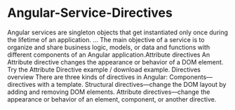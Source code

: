 # Angular-Service-Directives
Angular services are singleton objects that get instantiated only once during the lifetime of an application. ... The main objective of a service is to organize and share business logic, models, or data and functions with different components of an Angular application.Attribute directives An Attribute directive changes the appearance or behavior of a DOM element.  Try the Attribute Directive example / download example.  Directives overview There are three kinds of directives in Angular:  Components—directives with a template. Structural directives—change the DOM layout by adding and removing DOM elements. Attribute directives—change the appearance or behavior of an element, component, or another directive.

